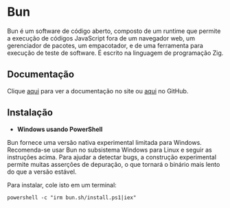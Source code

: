# Bun

Bun é um software de código aberto, composto de um runtime que permite a execução de códigos JavaScript fora de um navegador web, um gerenciador de pacotes, um empacotador, e de uma ferramenta para execução de teste de software. É escrito na linguagem de programação Zig.

## Documentação

Clique [aqui](https://bun.sh) para ver a documentação no site ou [aqui](https://github.com/oven-sh/bun) no GitHub.

## Instalação

- **Windows usando PowerShell**

Bun fornece uma versão nativa experimental limitada para Windows. Recomenda-se usar Bun no subsistema Windows para Linux e seguir as instruções acima. Para ajudar a detectar bugs, a construção experimental permite muitas asserções de depuração, o que tornará o binário mais lento do que a versão estável.

Para instalar, cole isto em um terminal:

```
powershell -c "irm bun.sh/install.ps1|iex"
```